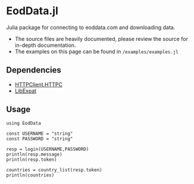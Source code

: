 # EodData.jl
Julia package for connecting to eoddata.com and downloading data.

* The source files are heavily documented, please review the source for in-depth documentation.
* The examples on this page can be found in `/examples/examples.jl`

## Dependencies
* [HTTPClient.HTTPC](https://github.com/JuliaWeb/HTTPClient.jl)
* [LibExpat](https://github.com/amitmurthy/LibExpat.jl)

## Usage
```
using EodData

const USERNAME = "string"
const PASSWORD = "string"

resp = login(USERNAME,PASSWORD)
println(resp.message)
println(resp.token)

countries = country_list(resp.token)
println(countries)
```
